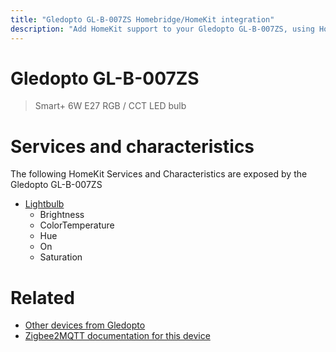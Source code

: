 ```yaml
---
title: "Gledopto GL-B-007ZS Homebridge/HomeKit integration"
description: "Add HomeKit support to your Gledopto GL-B-007ZS, using Homebridge, Zigbee2MQTT and homebridge-z2m."
---
```

<!---
This file has been GENERATED using src/docgen/docgen.ts
DO NOT EDIT THIS FILE MANUALLY!
-->
# Gledopto GL-B-007ZS
> Smart+ 6W E27 RGB / CCT LED bulb


# Services and characteristics
The following HomeKit Services and Characteristics are exposed by
the Gledopto GL-B-007ZS

* [Lightbulb](../../light.md)
  * Brightness
  * ColorTemperature
  * Hue
  * On
  * Saturation


# Related
* [Other devices from Gledopto](../index.md#gledopto)
* [Zigbee2MQTT documentation for this device](https://www.zigbee2mqtt.io/devices/GL-B-007ZS.html)